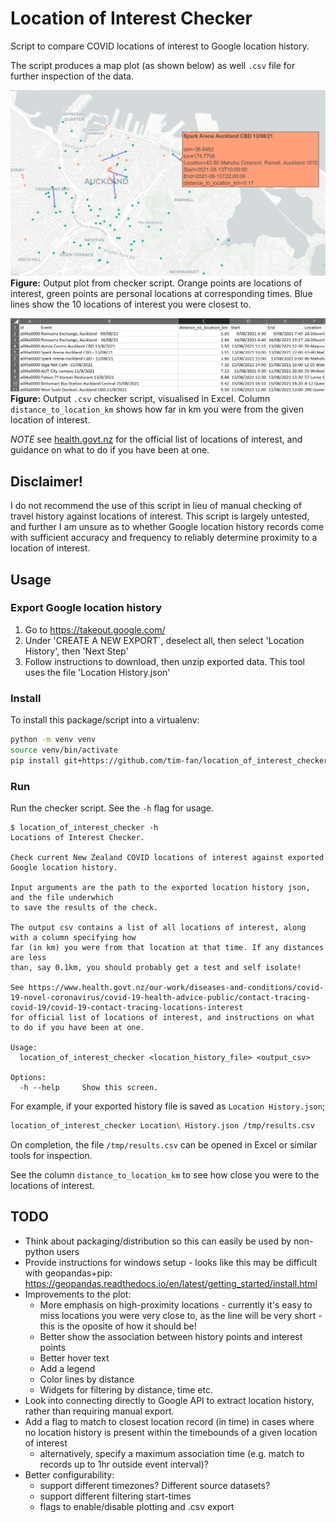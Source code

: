 # Location of Interest Checker

Script to compare COVID locations of interest to Google location history.

The script produces a map plot (as shown below) as well `.csv` file for further inspection of the data.

![locations_of_interest_map](./doc/locations_of_interest_map.png)
**Figure:** Output plot from checker script. Orange points are locations of interest, green points are personal locations at corresponding times. Blue lines show the 10 locations of interest you were closest to.

![distance to locations](./doc/distances_to_locations.png)
**Figure:** Output `.csv` checker script, visualised in Excel. Column `distance_to_location_km` shows how far in km you were from the given location of interest.

*NOTE* see [health.govt.nz](https://www.health.govt.nz/our-work/diseases-and-conditions/covid-19-novel-coronavirus/covid-19-health-advice-public/contact-tracing-covid-19/covid-19-contact-tracing-locations-interest) for the official list of locations of interest, and guidance on what to do if you have been at one.

## Disclaimer!

I do not recommend the use of this script in lieu of manual checking of travel history against locations of interest. This script is largely untested, and further I am unsure as to whether Google location history records come with sufficient accuracy and frequency to reliably determine proximity to a location of interest.

## Usage

### Export Google location history

1) Go to https://takeout.google.com/
2) Under 'CREATE A NEW EXPORT`, deselect all, then select 'Location History', then 'Next Step'
3) Follow instructions to download, then unzip exported data. This tool uses the file 'Location History.json'

### Install

To install this package/script into a virtualenv:

```bash
python -m venv venv
source venv/bin/activate
pip install git+https://github.com/tim-fan/location_of_interest_checker.git
```


### Run 

Run the checker script. See the `-h` flag for usage. 
```text
$ location_of_interest_checker -h
Locations of Interest Checker.

Check current New Zealand COVID locations of interest against exported Google location history.

Input arguments are the path to the exported location history json, and the file underwhich
to save the results of the check.

The output csv contains a list of all locations of interest, along with a column specifying how
far (in km) you were from that location at that time. If any distances are less
than, say 0.1km, you should probably get a test and self isolate!

See https://www.health.govt.nz/our-work/diseases-and-conditions/covid-19-novel-coronavirus/covid-19-health-advice-public/contact-tracing-covid-19/covid-19-contact-tracing-locations-interest
for official list of locations of interest, and instructions on what to do if you have been at one.

Usage:
  location_of_interest_checker <location_history_file> <output_csv>

Options:
  -h --help     Show this screen.
```

For example, if your exported history file is saved as `Location History.json`;
```bash
location_of_interest_checker Location\ History.json /tmp/results.csv
```
On completion, the file `/tmp/results.csv` can be opened in Excel or similar tools for inspection.

See the column `distance_to_location_km` to see how close you were to the locations of interest.


## TODO

* Think about packaging/distribution so this can easily be used by non-python users
* Provide instructions for windows setup - looks like this may be difficult with geopandas+pip: https://geopandas.readthedocs.io/en/latest/getting_started/install.html
* Improvements to the plot: 
    * More emphasis on high-proximity locations - currently it's easy to miss locations you were very close to, as the line will be very short - this is the oposite of how it should be!
    * Better show the association between history points and interest points
    * Better hover text
    * Add a legend
    * Color lines by distance
    * Widgets for filtering by distance, time etc.
* Look into connecting directly to Google API to extract location history, rather than requiring manual export.
* Add a flag to match to closest location record (in time) in cases where no location history is present within the timebounds
  of a given location of interest
    * alternatively, specify a maximum association time (e.g. match to records up to 1hr outside event interval)?
* Better configurability:
    * support different timezones? Different source datasets?
    * support different filtering start-times
    * flags to enable/disable plotting and .csv export